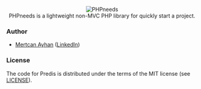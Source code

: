 <p align="center">
  <img src="https://www.phpneeds.xyz/storage/images/logo_256x50.png" alt="PHPneeds"><br>
PHPneeds is a lightweight non-MVC PHP library for quickly start a project.
</p>

### Author ###

- [Mertcan Ayhan](mailto:mertowitch@gmail.com) ([LinkedIn](https://www.linkedin.com/in/mertcan-ayhan/))


### License ###

The code for Predis is distributed under the terms of the MIT license (see [LICENSE](LICENSE)).
